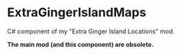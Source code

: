 # ExtraGingerIslandMaps
C# component of my "Extra Ginger Island Locations" mod.

**The main mod (and this component) are obsolete.**